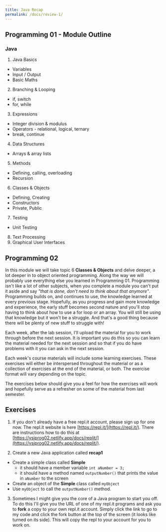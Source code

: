 ```yaml
---
title: Java Recap
permalink: /docs/review-1/
---
```


## <a name="outline"></a>Programming 01 - Module Outline  

### Java

1. Java Basics
  * Variables
  * Input / Output
  * Basic Maths
2. Branching & Looping
  * if, switch
  * for, while  
3. Expressions
  * Integer division & modulus
  * Operators - relational, logical, ternary
  * break, continue
4. Data Structures
  * Arrays & array lists
5. Methods
  * Defining, calling, overloading
  * Recursion
6. Classes & Objects
  * Defining, Creating
  * Constructors
  * Private, Public
7. Testing
  * Unit Testing
8. Text Processing
9. Graphical User Interfaces

## Programming 02

In this module we will take topic 6 **Classes & Objects** and delve deeper, a lot deeper in to object oriented programming. Along the way we will probably use everything else you learned in Programming 01. Programming isn't like a lot of other subjects, when you complete a module you can't put it aside and say *"that is done, don't need to think about that anymore"*. Programming builds on, and continues to use, the knowledge learned at every previous stage. Hopefully, as you progress and gain more knowledge and experience, the early stuff becomes second nature and you'll stop having to think about how to use a for loop or an array. You will still be using that knowledge but it won't be a struggle. And that's a good thing because there will be plenty of new stuff to struggle with!  

Each week, after the lab session, I'll upload the material for you to work through before the next session. It is important you do this so you can learn the material needed for the next session and so that if you do have problems with it you can ask in the next session.  

Each week's course materials will include some learning exercises. These exercises will either be interspersed throughout the material or as a collection of exercises at the end of the material, or both. The exercise format will vary depending on the topic.  

The exercises below should give you a feel for how the exercises will work and hopefully serve as a refresher on some of the material from last semester.  

## Exercises
1. If you don't already have a free repl.it account, please sign up for one now. The repl.it website is here [https://repl.it/](https://repl.it/). There are instructions how to do this at [https://ysjprog02.netlify.app/docs/replit/](https://ysjprog02.netlify.app/docs/replit/).

2. Create a new Java application called **recap1**
  * Create a simple class called **Simple**
    * it should have a member variable `int aNumber = 3;`
    * it should have a method named `outputNumber()` that prints the value in `aNumber` to the screen
  * Create an object of the **Simple** class called `myObject`
  * Use `myObject` to call the `outputNumber()` method.

3. Sometimes I might give you the core of a Java program to start you off. To do this I'll give you the URL of one of my repl.it programs and ask you to **fork** a copy to your own repl.it account. Simply click the link to go to my code and click the fork button at the top of the screen (it looks like <i class="fa fa-code-fork" aria-hidden="true"></i> turned on its side). This will copy the repl to your account for you to work on.  


